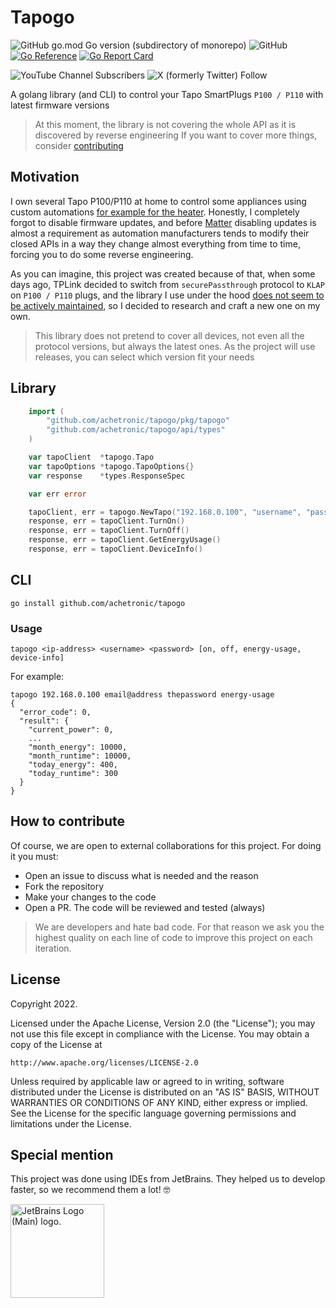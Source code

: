 # Tapogo

![GitHub go.mod Go version (subdirectory of monorepo)](https://img.shields.io/github/go-mod/go-version/achetronic/tapogo)
![GitHub](https://img.shields.io/github/license/achetronic/tapogo)
[![Go Reference](https://pkg.go.dev/badge/github.com/achetronic/tapogo.svg)](https://pkg.go.dev/github.com/achetronic/tapogo)
[![Go Report Card](https://goreportcard.com/badge/github.com/achetronic/tapogo)](https://goreportcard.com/report/github.com/achetronic/tapogo)

![YouTube Channel Subscribers](https://img.shields.io/youtube/channel/subscribers/UCeSb3yfsPNNVr13YsYNvCAw?label=achetronic&link=http%3A%2F%2Fyoutube.com%2Fachetronic)
![X (formerly Twitter) Follow](https://img.shields.io/twitter/follow/achetronic?style=flat&logo=twitter&link=https%3A%2F%2Ftwitter.com%2Fachetronic)

A golang library (and CLI) to control your Tapo SmartPlugs `P100 / P110` with latest firmware versions

> At this moment, the library is not covering the whole API as it is discovered by reverse engineering
> If you want to cover more things, consider [contributing](#how-to-contribute)

## Motivation

I own several Tapo P100/P110 at home to control some appliances using custom automations 
[for example for the heater](https://github.com/achetronic/autoheater/). 
Honestly, I completely forgot to disable firmware updates, and before [Matter](https://csa-iot.org/all-solutions/matter/) 
disabling updates is almost a requirement as automation manufacturers tends to modify their closed APIs in a way they 
change almost everything from time to time, forcing you to do some reverse engineering.

As you can imagine, this project was created because of that, when some days ago, TPLink decided to switch from 
`securePassthrough` protocol to `KLAP` on `P100 / P110` plugs, and the library I use under the hood [does not seem
to be actively maintained](https://github.com/richardjennings/tapo/issues/4#issuecomment-1840902314), 
so I decided to research and craft a new one on my own.

> This library does not pretend to cover all devices, not even all the protocol versions, but always the latest ones.
> As the project will use releases, you can select which version fit your needs

## Library

```go
    import (
        "github.com/achetronic/tapogo/pkg/tapogo"
        "github.com/achetronic/tapogo/api/types"
    )

    var tapoClient  *tapogo.Tapo
    var tapoOptions *tapogo.TapoOptions{}
    var response    *types.ResponseSpec

    var err error

	tapoClient, err = tapogo.NewTapo("192.168.0.100", "username", "password", tapoOptions)
    response, err = tapoClient.TurnOn()
    response, err = tapoClient.TurnOff()
    response, err = tapoClient.GetEnergyUsage()
    response, err = tapoClient.DeviceInfo()
```

## CLI

`go install github.com/achetronic/tapogo`

### Usage
```
tapogo <ip-address> <username> <password> [on, off, energy-usage, device-info]
```

For example:

```
tapogo 192.168.0.100 email@address thepassword energy-usage
{
  "error_code": 0,
  "result": {
    "current_power": 0,
    ...
    "month_energy": 10000,
    "month_runtime": 10000,
    "today_energy": 400,
    "today_runtime": 300
  }
}
```

## How to contribute

Of course, we are open to external collaborations for this project. For doing it you must:

* Open an issue to discuss what is needed and the reason
* Fork the repository
* Make your changes to the code
* Open a PR. The code will be reviewed and tested (always)

> We are developers and hate bad code. For that reason we ask you the highest quality on each line of code to improve
> this project on each iteration.

## License

Copyright 2022.

Licensed under the Apache License, Version 2.0 (the "License");
you may not use this file except in compliance with the License.
You may obtain a copy of the License at

    http://www.apache.org/licenses/LICENSE-2.0

Unless required by applicable law or agreed to in writing, software
distributed under the License is distributed on an "AS IS" BASIS,
WITHOUT WARRANTIES OR CONDITIONS OF ANY KIND, either express or implied.
See the License for the specific language governing permissions and
limitations under the License.

## Special mention

This project was done using IDEs from JetBrains. They helped us to develop faster, so we recommend them a lot! 🤓

<img src="https://resources.jetbrains.com/storage/products/company/brand/logos/jb_beam.png" alt="JetBrains Logo (Main) logo." width="150">
